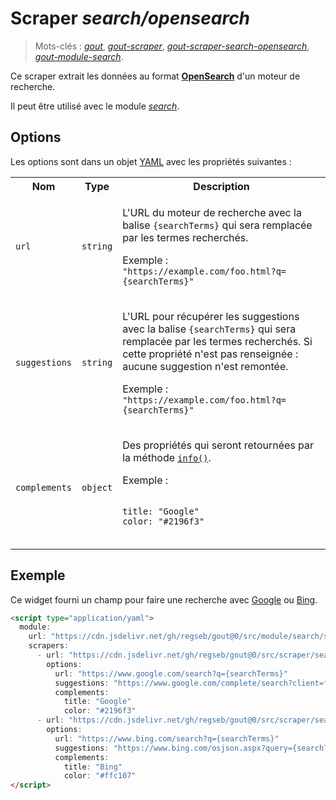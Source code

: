 # Scraper _search/opensearch_

> Mots-clés :
> [_gout_](https://github.com/search?q=_gout_+language%3AMarkdown&type=Code&l=Markdown),
> [_gout-scraper_](https://github.com/search?q=_gout-scraper_+language%3AMarkdown&type=Code&l=Markdown),
> [_gout-scraper-search-opensearch_](https://github.com/search?q=_gout-scraper-search-opensearch_+language%3AMarkdown&type=Code&l=Markdown),
> [_gout-module-search_](https://github.com/search?q=_gout-module-search_+language%3AMarkdown&type=Code&l=Markdown).

Ce scraper extrait les données au format
[**OpenSearch**](https://github.com/dewitt/opensearch) d'un moteur de recherche.

Il peut être utilisé avec le module [_search_](../../../module/search#readme).

## Options

Les options sont dans un objet
[YAML](https://yaml.org/ "YAML Ain't Markup Language") avec les propriétés
suivantes :

<table>
  <tr>
    <th>Nom</th>
    <th>Type</th>
    <th>Description</th>
  </tr>
  <tr>
    <td><code>url</code></td>
    <td><code>string</code></td>
    <td>
      <p>
        L'URL du moteur de recherche avec la balise <code>{searchTerms}</code>
        qui sera remplacée par les termes recherchés.
      </p>
      <p>
        Exemple : <code>"https://example.com/foo.html?q={searchTerms}"</code>
      </p>
    </td>
  </tr>
  <tr>
    <td><code>suggestions</code></td>
    <td><code>string</code></td>
    <td>
      <p>
        L'URL pour récupérer les suggestions avec la balise
        <code>{searchTerms}</code> qui sera remplacée par les termes recherchés.
        Si cette propriété n'est pas renseignée : aucune suggestion n'est
        remontée.
      </p>
      <p>
        Exemple : <code>"https://example.com/foo.html?q={searchTerms}"</code>
      </p>
    </td>
  </tr>
  <tr>
    <td><code>complements</code></td>
    <td><code>object</code></td>
    <td>
      <p>
        Des propriétés qui seront retournées par la méthode
        <a href="../../../module/search#scrapers"><code>info()</code></a>.
      </p>
      <p>
        Exemple : <pre><code>
title: "Google"
color: "#2196f3"
        </code></pre>
      </p>
    </td>
  </tr>
</table>

## Exemple

Ce widget fourni un champ pour faire une recherche avec
[Google](https://www.google.com/) ou [Bing](https://www.bing.com/).

```html
<script type="application/yaml">
  module:
    url: "https://cdn.jsdelivr.net/gh/regseb/gout@0/src/module/search/search.js"
    scrapers:
      - url: "https://cdn.jsdelivr.net/gh/regseb/gout@0/src/scraper/search/opensearch/opensearch.js"
        options:
          url: "https://www.google.com/search?q={searchTerms}"
          suggestions: "https://www.google.com/complete/search?client=firefox&q={searchTerms}"
          complements:
            title: "Google"
            color: "#2196f3"
      - url: "https://cdn.jsdelivr.net/gh/regseb/gout@0/src/scraper/search/opensearch/opensearch.js"
        options:
          url: "https://www.bing.com/search?q={searchTerms}"
          suggestions: "https://www.bing.com/osjson.aspx?query={searchTerms}"
          complements:
            title: "Bing"
            color: "#ffc107"
</script>
```
